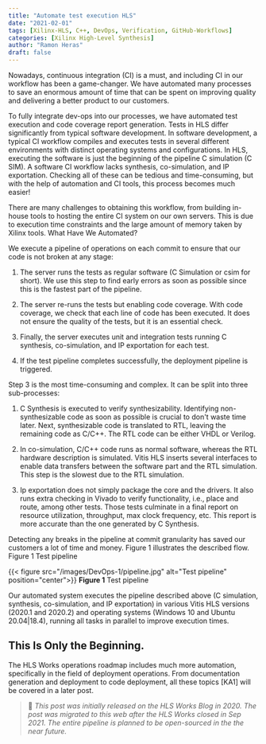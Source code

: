 ```yaml
---
title: "Automate test execution HLS"
date: "2021-02-01"
tags: [Xilinx-HLS, C++, DevOps, Verification, GitHub-Workflows]
categories: [Xilinx High-Level Synthesis]
author: "Ramon Heras"
draft: false
---
```


Nowadays, continuous integration (CI) is a must, and including CI in our workflow has been a game-changer. We have automated many processes to save an enormous amount of time that can be spent on improving quality and delivering a better product to our customers.

To fully integrate dev-ops into our processes, we have automated test execution and code coverage report generation. Tests in HLS differ significantly from typical software development. In software development, a typical CI workflow compiles and executes tests in several different environments with distinct operating systems and configurations. In HLS, executing the software is just the beginning of the pipeline C simulation (C SIM). A software CI workflow lacks synthesis, co-simulation, and IP exportation. Checking all of these can be tedious and time-consuming, but with the help of automation and CI tools, this process becomes much easier!

There are many challenges to obtaining this workflow, from building in-house tools to hosting the entire CI system on our own servers. This is due to execution time constraints and the large amount of memory taken by Xilinx tools.
What Have We Automated?

We execute a pipeline of operations on each commit to ensure that our code is not broken at any stage:

1. The server runs the tests as regular software (C Simulation or csim for short). We use this step to find early errors as soon as possible since this is the fastest part of the pipeline.

2. The server re-runs the tests but enabling code coverage. With code coverage, we check that each line of code has been executed. It does not ensure the quality of the tests, but it is an essential check.

3. Finally, the server executes unit and integration tests running C synthesis, co-simulation, and IP exportation for each test.

4. If the test pipeline completes successfully, the deployment pipeline is triggered.

Step 3 is the most time-consuming and complex. It can be split into three sub-processes:

1. C Synthesis is executed to verify synthesizability. Identifying non-synthesizable code as soon as possible is crucial to don't waste time later. Next, synthesizable code is translated to RTL, leaving the remaining code as C/C++. The RTL code can be either VHDL or Verilog.

2. In co-simulation, C/C++ code runs as normal software, whereas the RTL hardware description is simulated. Vitis HLS inserts several interfaces to enable data transfers between the software part and the RTL simulation. This step is the slowest due to the RTL simulation.

3. Ip exportation does not simply package the core and the drivers. It also runs extra checking in Vivado to verify functionality, i.e., place and route, among other tests. Those tests culminate in a final report on resource utilization, throughput, max clock frequency, etc. This report is more accurate than the one generated by C Synthesis.

Detecting any breaks in the pipeline at commit granularity has saved our customers a lot of time and money. Figure 1 illustrates the described flow.
Figure 1 Test pipeline

{{< figure src="/images/DevOps-1/pipeline.jpg" alt="Test pipeline" position="center">}}
**Figure 1** Test pipeline 

Our automated system executes the pipeline described above (C simulation, synthesis, co-simulation, and IP exportation) in various Vitis HLS versions (2020.1 and 2020.2) and operating systems (Windows 10 and Ubuntu 20.04|18.4), running all tasks in parallel to improve execution times.  

## This Is Only the Beginning.

The HLS Works operations roadmap includes much more automation, specifically in the field of deployment operations. From documentation generation and deployment to code deployment, all these topics [KA1] will be covered in a later post.

> 📝 *This post was initially released on the HLS Works Blog in 2020. The post was migrated to this web after the HLS Works closed in Sep 2021. The entire pipeline is planned to be open-sourced in the the near future.*